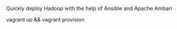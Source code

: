 Quickly deploy Hadoop with the help of Ansible and Apache Ambari



vagrant up && vagrant provision

